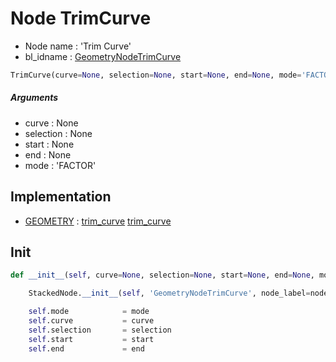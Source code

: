 # Node TrimCurve

- Node name : 'Trim Curve'
- bl_idname : [GeometryNodeTrimCurve](https://docs.blender.org/api/current/bpy.types.GeometryNodeTrimCurve.html)


``` python
TrimCurve(curve=None, selection=None, start=None, end=None, mode='FACTOR', node_label=None, node_color=None)
```
##### Arguments

- curve : None
- selection : None
- start : None
- end : None
- mode : 'FACTOR'

## Implementation

- [GEOMETRY](/docs/GeoNodes/socket_GEOMETRY.md) : [trim_curve](/docs/GeoNodes/socket_GEOMETRY.md#trim_curve) [trim_curve](/docs/GeoNodes/socket_GEOMETRY.md#trim_curve)

## Init

``` python
def __init__(self, curve=None, selection=None, start=None, end=None, mode='FACTOR', node_label=None, node_color=None):

    StackedNode.__init__(self, 'GeometryNodeTrimCurve', node_label=node_label, node_color=node_color)

    self.mode            = mode
    self.curve           = curve
    self.selection       = selection
    self.start           = start
    self.end             = end
```
